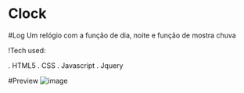 # Clock
#Log
Um relógio com a função de dia, noite e função de mostra chuva 

!Tech used:

. HTML5
. CSS
. Javascript
. Jquery

#Preview
![image](https://github.com/GiovanniDSouza/Clock/assets/80133913/09d4a86e-93c8-4e07-91ae-322fa0b0c87e)
